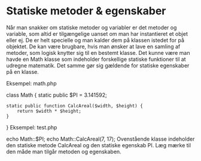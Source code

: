 # Statiske metoder & egenskaber
Når man snakker om statiske metoder og variabler er det metoder og variable, som altid er tilgængelige uanset om man har instantieret et objet eller ej. De er helt specielle og man kalder dem på klassen istedet for på objektet. De kan være brugbare, hvis man ønsker at lave en samling af metoder, som logisk knytter sig til en bestemt klasse. Det kunne være man havde en Math klasse som indeholder forskellige statiske funktioner til at udregne matematik. Det samme gør sig gældende for statiske egenskaber på en klasse.

Eksempel: math.php

class Math {
	static public $PI = 3.141592;
 
	static public function CalcAreal($width, $height) {
		return $width * $height;
	}
}
Eksempel: test.php

echo Math::$PI;
echo Math::CalcAreal(7, 17);
Ovenstående klasse indeholder den statiske metode CalcAreal og den statiske egenskab PI. Læg mærke til den måde man tilgår metoden og egenskaben.